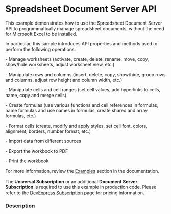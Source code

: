 # Spreadsheet Document Server API


<p>This example demonstrates how to use the Spreadsheet Document Server API to programmatically manage spreadsheet documents, without the need for Microsoft Excel to be installed.</p>
<p>In particular, this sample introduces API properties and methods used to perform the following operations:</p>
<p>- Manage worksheets (activate, create, delete, rename, move, copy, show/hide worksheets, adjust worksheet view, etc.)</p>
<p>- Manipulate rows and columns (insert, delete, copy, show/hide, group rows and columns, adjust row height and column width, etc.)</p>
<p>- Manipulate cells and cell ranges (set cell values, add hyperlinks to cells, name, copy and merge cells)</p>
<p>- Create formulas (use various functions and cell references in formulas, name formulas and use names in formulas, create shared and array formulas, etc.)</p>
<p>- Format cells (create, modify and apply styles, set cell font, colors, alignment, borders, number format, etc.)</p>
<p>- Import data from different sources</p>
<p>- Export the workbook to PDF</p>
<p>- Print the workbook</p>
<p>For more information, review the <a href="http://help.devexpress.com/#DocumentServer/CustomDocument12074"><u>Examples</u></a> section in the documentation.<br><br>The<strong> Universal Subscription</strong> or an additional <strong>Document Server Subscription</strong> is required to use this example in production code. Please refer to the <a href="http://www.devexpress.com/Subscriptions/">DevExpress Subscription</a> page for pricing information.</p>


<h3>Description</h3>

<p><br />
</p>

<br/>


